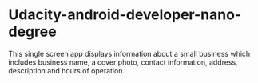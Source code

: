 # Udacity-android-developer-nano-degree

This single screen app displays information about a small business which includes business name, a cover photo, contact information, address, description and hours of operation. 
